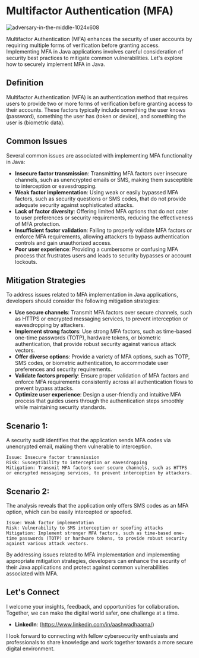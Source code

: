 # Multifactor Authentication (MFA)

![adversary-in-the-middle-1024x608](https://github.com/vsang181/OWASP-Interview-Preperation/assets/28651683/65a91cd9-7ba2-4fca-8767-f565c0aca717)

Multifactor Authentication (MFA) enhances the security of user accounts by requiring multiple forms of verification before granting access. Implementing MFA in Java applications involves careful consideration of security best practices to mitigate common vulnerabilities. Let's explore how to securely implement MFA in Java.

## Definition

Multifactor Authentication (MFA) is an authentication method that requires users to provide two or more forms of verification before granting access to their accounts. These factors typically include something the user knows (password), something the user has (token or device), and something the user is (biometric data).

## Common Issues

Several common issues are associated with implementing MFA functionality in Java:

- **Insecure factor transmission**: Transmitting MFA factors over insecure channels, such as unencrypted emails or SMS, making them susceptible to interception or eavesdropping.
- **Weak factor implementation**: Using weak or easily bypassed MFA factors, such as security questions or SMS codes, that do not provide adequate security against sophisticated attacks.
- **Lack of factor diversity**: Offering limited MFA options that do not cater to user preferences or security requirements, reducing the effectiveness of MFA protection.
- **Insufficient factor validation**: Failing to properly validate MFA factors or enforce MFA requirements, allowing attackers to bypass authentication controls and gain unauthorized access.
- **Poor user experience**: Providing a cumbersome or confusing MFA process that frustrates users and leads to security bypasses or account lockouts.

## Mitigation Strategies

To address issues related to MFA implementation in Java applications, developers should consider the following mitigation strategies:

- **Use secure channels**: Transmit MFA factors over secure channels, such as HTTPS or encrypted messaging services, to prevent interception or eavesdropping by attackers.
- **Implement strong factors**: Use strong MFA factors, such as time-based one-time passwords (TOTP), hardware tokens, or biometric authentication, that provide robust security against various attack vectors.
- **Offer diverse options**: Provide a variety of MFA options, such as TOTP, SMS codes, or biometric authentication, to accommodate user preferences and security requirements.
- **Validate factors properly**: Ensure proper validation of MFA factors and enforce MFA requirements consistently across all authentication flows to prevent bypass attacks.
- **Optimize user experience**: Design a user-friendly and intuitive MFA process that guides users through the authentication steps smoothly while maintaining security standards.

## Scenario 1:

A security audit identifies that the application sends MFA codes via unencrypted email, making them vulnerable to interception.

```
Issue: Insecure factor transmission
Risk: Susceptibility to interception or eavesdropping
Mitigation: Transmit MFA factors over secure channels, such as HTTPS or encrypted messaging services, to prevent interception by attackers.
```

## Scenario 2:

The analysis reveals that the application only offers SMS codes as an MFA option, which can be easily intercepted or spoofed.

```
Issue: Weak factor implementation
Risk: Vulnerability to SMS interception or spoofing attacks
Mitigation: Implement stronger MFA factors, such as time-based one-time passwords (TOTP) or hardware tokens, to provide robust security against various attack vectors.
```

By addressing issues related to MFA implementation and implementing appropriate mitigation strategies, developers can enhance the security of their Java applications and protect against common vulnerabilities associated with MFA.

## Let's Connect

I welcome your insights, feedback, and opportunities for collaboration. Together, we can make the digital world safer, one challenge at a time.

- **LinkedIn**: (https://www.linkedin.com/in/aashwadhaama/)

I look forward to connecting with fellow cybersecurity enthusiasts and professionals to share knowledge and work together towards a more secure digital environment.
